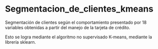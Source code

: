 # Segmentacion_de_clientes_kmeans


Segmentación de clientes según el comportamiento presentado por 18 variables obtenidas a partir del manejo de la tarjeta de crédito.

Esto se logra mediante el algoritmo no supervisado K-means, mediante la librería sklearn.

